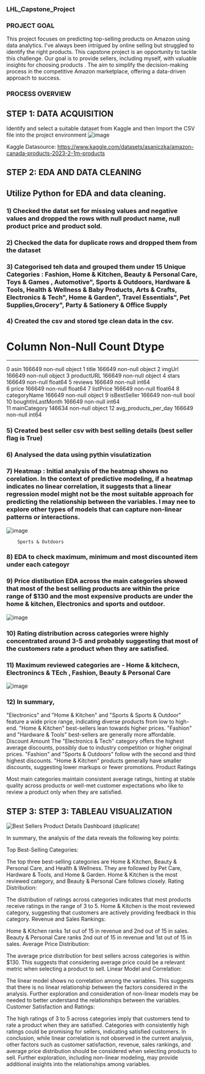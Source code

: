 ### LHL_Capstone_Project

### PROJECT GOAL

This project focuses on predicting top-selling products on Amazon using data analytics. I've always been intrigued by online selling but struggled to identify the right products. This capstone project is an opportunity to tackle this challenge. Our goal is to provide sellers, including myself, with valuable insights for choosing products . The aim to simplify the decision-making process in the competitive Amazon marketplace, offering a data-driven approach to success. 

### PROCESS OVERVIEW
## STEP 1: DATA ACQUISITION

Identify and select a suitable dataset from Kaggle and then 
Import the CSV file into the project environment
![image](https://github.com/PriyaGanesan2/LHL_Capstone_Project/assets/110922792/d52f3cbb-482a-4dc4-bce2-4247e0c17dbd)

Kaggle Datasource:
https://www.kaggle.com/datasets/asaniczka/amazon-canada-products-2023-2-1m-products




## STEP 2: EDA AND DATA CLEANING

## Utilize Python for EDA and data cleaning.
### 1) Checked the datat set for missing values and negative values and dropped the rows with null product name, null product price and product sold.
### 2) Checked the data for duplicate rows and dropped them from the dataset
### 3) Categorised teh data and grouped them under 15 Unique Categories : Fashion, Home & Kitchen, Beauty & Personal Care, Toys & Games , Automotive", Sports & Outdoors, Hardware & Tools, Health & Wellness & Baby Products, Arts & Crafts, Electronics & Tech", Home & Garden", Travel Essentials", Pet Supplies,Grocery", Party & Sationery & Office Supply
### 4) Created the csv and stored tge clean data in the csv.
 #   Column                Non-Null Count   Dtype  
---  ------                --------------   -----  
 0   asin                  166649 non-null  object 
 1   title                 166649 non-null  object 
 2   imgUrl                166649 non-null  object 
 3   productURL            166649 non-null  object 
 4   stars                 166649 non-null  float64
 5   reviews               166649 non-null  int64  
 6   price                 166649 non-null  float64
 7   listPrice             166649 non-null  float64
 8   categoryName          166649 non-null  object 
 9   isBestSeller          166649 non-null  bool   
 10  boughtInLastMonth     166649 non-null  int64  
 11  mainCategory          146634 non-null  object 
 12  avg_products_per_day  166649 non-null  int64 
### 5) Created best seller csv with best selling details (best seller flag is True)
### 6) Analysed the data using pythin visulatization

### 7) Heatmap : Initial analysis of the heatmap shows no corelation. In the context of predictive modeling, if a heatmap indicates no linear correlation, it suggests that a linear regression model might not be the most suitable approach for predicting the relationship between the variables. I may nee to explore other types of models that can capture non-linear patterns or interactions. 

   ![image](https://github.com/PriyaGanesan2/LHL_Capstone_Project/assets/110922792/2188c6ce-1632-4849-8252-9b12e4f9522c)

        Sports & Outdoors
### 8) EDA to check maximum, minimum and most discounted item under each categoyr
### 9) Price distibution EDA across the main categories showed that most of the best selling products are within the price range of $130 and the most expensive products are under the home & kitchen, Electronics and sports and outdoor.
![image](https://github.com/PriyaGanesan2/LHL_Capstone_Project/assets/110922792/f5657146-11a6-4a60-82f2-e782a7f931a3)

### 10) Rating distribution across categories wrere highly concentrated around 3-5 and probably suggesting that most of the customers rate a product when they are satisfied. 

### 11) Maximum reviewed categories are -  Home & kitchecn, Electronincs & TEch , Fashion, Beauty & Personal Care

![image](https://github.com/PriyaGanesan2/LHL_Capstone_Project/assets/110922792/6780b123-1f70-47ce-91b5-76147bc0e537)

### 12) In summary, 
"Electronics" and "Home & Kitchen" and "Sports & Sports & Outdoor" feature a wide price range, indicating diverse products from low to high-end.
"Home & Kitchen" best-sellers lean towards higher prices.
"Fashion" and "Hardware & Tools" best-sellers are generally more affordable.
Discount Amount
The "Electronics & Tech" category offers the highest average discounts, possibly due to industry competition or higher original prices.
"Fashion" and "Sports & Outdoors" follow with the second and third highest discounts.
"Home & Kitchen" products generally have smaller discounts, suggesting lower markups or fewer promotions.
Product Ratings

Most main categories maintain consistent average ratings, hinting at stable quality across products or well-met customer expectations who like to review a product only when they are satisfied.

## STEP 3: STEP 3: TABLEAU VISUALIZATION
![Best Sellers Product Details Dashboard (duplicate)](https://github.com/PriyaGanesan2/LHL_Capstone_Project/assets/110922792/ea74c74c-9347-4ae7-aafb-6411133d1252)

In summary, the analysis of the data reveals the following key points:

Top Best-Selling Categories:

The top three best-selling categories are Home & Kitchen, Beauty & Personal Care, and Health & Wellness. They are followed by Pet Care, Hardware & Tools, and Home & Garden.
Home & Kitchen is the most reviewed category, and Beauty & Personal Care follows closely.
Rating Distribution:

The distribution of ratings across categories indicates that most products receive ratings in the range of 3 to 5.
Home & Kitchen is the most reviewed category, suggesting that customers are actively providing feedback in this category.
Revenue and Sales Rankings:

Home & Kitchen ranks 1st out of 15 in revenue and 2nd out of 15 in sales.
Beauty & Personal Care ranks 2nd out of 15 in revenue and 1st out of 15 in sales.
Average Price Distribution:

The average price distribution for best sellers across categories is within $130.
This suggests that considering average price could be a relevant metric when selecting a product to sell.
Linear Model and Correlation:

The linear model shows no correlation among the variables.
This suggests that there is no linear relationship between the factors considered in the analysis.
Further exploration and consideration of non-linear models may be needed to better understand the relationships between the variables.
Customer Satisfaction and Ratings:

The high ratings of 3 to 5 across categories imply that customers tend to rate a product when they are satisfied.
Categories with consistently high ratings could be promising for sellers, indicating satisfied customers.
In conclusion, while linear correlation is not observed in the current analysis, other factors such as customer satisfaction, revenue, sales rankings, and average price distribution should be considered when selecting products to sell. Further exploration, including non-linear modeling, may provide additional insights into the relationships among variables.

    




